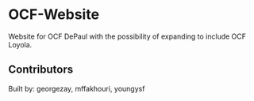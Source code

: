 # OCF-Website
Website for OCF DePaul with the possibility of expanding to include OCF Loyola.


## Contributors
Built by: georgezay, mffakhouri, youngysf
